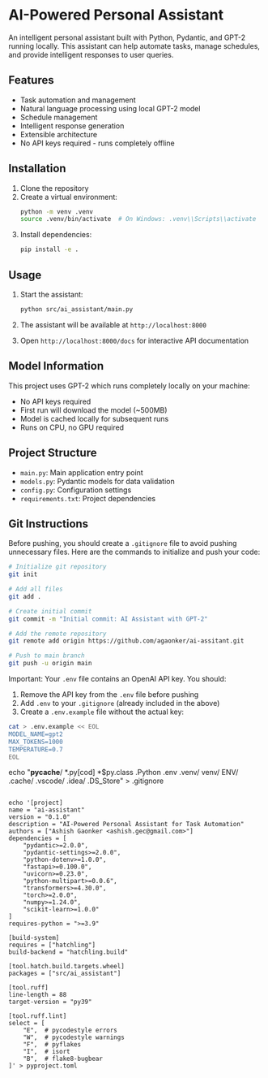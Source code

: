 # AI-Powered Personal Assistant

An intelligent personal assistant built with Python, Pydantic, and GPT-2 running locally. This assistant can help automate tasks, manage schedules, and provide intelligent responses to user queries.

## Features

- Task automation and management
- Natural language processing using local GPT-2 model
- Schedule management
- Intelligent response generation
- Extensible architecture
- No API keys required - runs completely offline

## Installation

1. Clone the repository
2. Create a virtual environment:
   ```bash
   python -m venv .venv
   source .venv/bin/activate  # On Windows: .venv\\Scripts\\activate
   ```
3. Install dependencies:
   ```bash
   pip install -e .
   ```

## Usage

1. Start the assistant:
   ```bash
   python src/ai_assistant/main.py
   ```

2. The assistant will be available at `http://localhost:8000`
3. Open `http://localhost:8000/docs` for interactive API documentation

## Model Information

This project uses GPT-2 which runs completely locally on your machine:
- No API keys required
- First run will download the model (~500MB)
- Model is cached locally for subsequent runs
- Runs on CPU, no GPU required

## Project Structure

- `main.py`: Main application entry point
- `models.py`: Pydantic models for data validation
- `config.py`: Configuration settings
- `requirements.txt`: Project dependencies

## Git Instructions

Before pushing, you should create a `.gitignore` file to avoid pushing unnecessary files. Here are the commands to initialize and push your code:

```bash
# Initialize git repository
git init

# Add all files
git add .

# Create initial commit
git commit -m "Initial commit: AI Assistant with GPT-2"

# Add the remote repository
git remote add origin https://github.com/agaonker/ai-assitant.git

# Push to main branch
git push -u origin main
```

Important: Your `.env` file contains an OpenAI API key. You should:
1. Remove the API key from the `.env` file before pushing
2. Add `.env` to your `.gitignore` (already included in the above)
3. Create a `.env.example` file without the actual key:

```bash
cat > .env.example << EOL
MODEL_NAME=gpt2
MAX_TOKENS=1000
TEMPERATURE=0.7
EOL
```

echo "__pycache__/
*.py[cod]
*$py.class
.Python
.env
.venv/
venv/
ENV/
.cache/
.vscode/
.idea/
.DS_Store" > .gitignore
```

echo '[project]
name = "ai-assistant"
version = "0.1.0"
description = "AI-Powered Personal Assistant for Task Automation"
authors = ["Ashish Gaonker <ashish.gec@gmail.com>"]
dependencies = [
    "pydantic>=2.0.0",
    "pydantic-settings>=2.0.0",
    "python-dotenv>=1.0.0",
    "fastapi>=0.100.0",
    "uvicorn>=0.23.0",
    "python-multipart>=0.0.6",
    "transformers>=4.30.0",
    "torch>=2.0.0",
    "numpy>=1.24.0",
    "scikit-learn>=1.0.0"
]
requires-python = ">=3.9"

[build-system]
requires = ["hatchling"]
build-backend = "hatchling.build"

[tool.hatch.build.targets.wheel]
packages = ["src/ai_assistant"]

[tool.ruff]
line-length = 88
target-version = "py39"

[tool.ruff.lint]
select = [
    "E",  # pycodestyle errors
    "W",  # pycodestyle warnings
    "F",  # pyflakes
    "I",  # isort
    "B",  # flake8-bugbear
]' > pyproject.toml